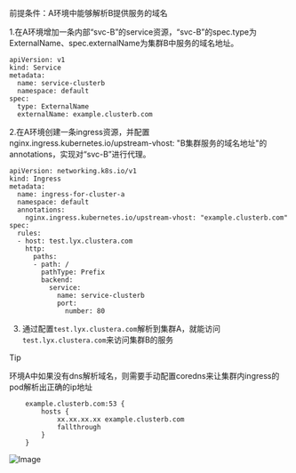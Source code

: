 前提条件：A环境中能够解析B提供服务的域名

1.在A环境增加一条内部“svc-B”的service资源，“svc-B”的spec.type为ExternalName、spec.externalName为集群B中服务的域名地址。
```
apiVersion: v1
kind: Service
metadata:
  name: service-clusterb
  namespace: default
spec:
  type: ExternalName
  externalName: example.clusterb.com
```
2.在A环境创建一条ingress资源，并配置nginx.ingress.kubernetes.io/upstream-vhost: "B集群服务的域名地址"的annotations，实现对“svc-B”进行代理。
```
apiVersion: networking.k8s.io/v1
kind: Ingress
metadata:
  name: ingress-for-cluster-a
  namespace: default
  annotations:
    nginx.ingress.kubernetes.io/upstream-vhost: "example.clusterb.com"
spec:
  rules:
  - host: test.lyx.clustera.com
    http:
      paths:
      - path: /
        pathType: Prefix
        backend:
          service:
            name: service-clusterb
            port:
              number: 80
```
3. 通过配置`test.lyx.clustera.com`解析到集群A，就能访问`test.lyx.clustera.com`来访问集群B的服务

> [!TIP]
> 环境A中如果没有dns解析域名，则需要手动配置coredns来让集群内ingress的pod解析出正确的ip地址
```
    example.clusterb.com:53 {
        hosts {
            xx.xx.xx.xx example.clusterb.com
            fallthrough
        }
    }
```

![Image](https://github.com/user-attachments/assets/04941b96-c03c-44cf-9305-e9fa27da0eef)